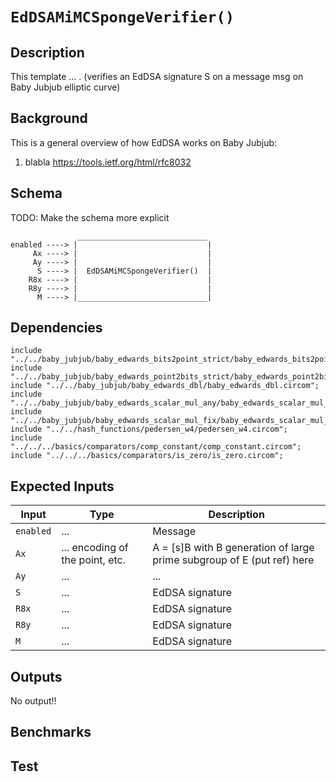 # `EdDSAMiMCSpongeVerifier()`

## Description

This template ... . (verifies an EdDSA signature S on a message msg on Baby Jubjub elliptic curve)

## Background

This is a general overview of how EdDSA works on Baby Jubjub:
1. blabla
https://tools.ietf.org/html/rfc8032

## Schema

TODO: Make the schema more explicit

```
               _____________________________     
enabled ----> |                             |
     Ax ----> |                             |
     Ay ----> |                             |
      S ----> |  EdDSAMiMCSpongeVerifier()  |
    R8x ----> |                             |
    R8y ----> |                             |
      M ----> |_____________________________|
```

## Dependencies

```
include "../../baby_jubjub/baby_edwards_bits2point_strict/baby_edwards_bits2point_strict.circom";
include "../../baby_jubjub/baby_edwards_point2bits_strict/baby_edwards_point2bits_strict.circom";
include "../../baby_jubjub/baby_edwards_dbl/baby_edwards_dbl.circom";
include "../../baby_jubjub/baby_edwards_scalar_mul_any/baby_edwards_scalar_mul_any.circom";
include "../../baby_jubjub/baby_edwards_scalar_mul_fix/baby_edwards_scalar_mul_fix.circom";
include "../../hash_functions/pedersen_w4/pedersen_w4.circom";
include "../../../basics/comparators/comp_constant/comp_constant.circom";
include "../../../basics/comparators/is_zero/is_zero.circom";
```

## Expected Inputs

| Input         | Type                              | Description      |
| ------------- | -------------                     | -------------    | 
| `enabled`     | ...                               |  Message    |
| `Ax`          | ... encoding of the point, etc.   |  A = [s]B with B generation of large prime subgroup of E (put ref) here  |
| `Ay`          | ...                               |  ...   |
| `S`           | ...                               |  EdDSA signature    |
| `R8x`         | ...                               |  EdDSA signature    |
| `R8y`         | ...                               |  EdDSA signature    |
| `M`           | ...                               |  EdDSA signature    |

## Outputs

No output!!

## Benchmarks 

## Test